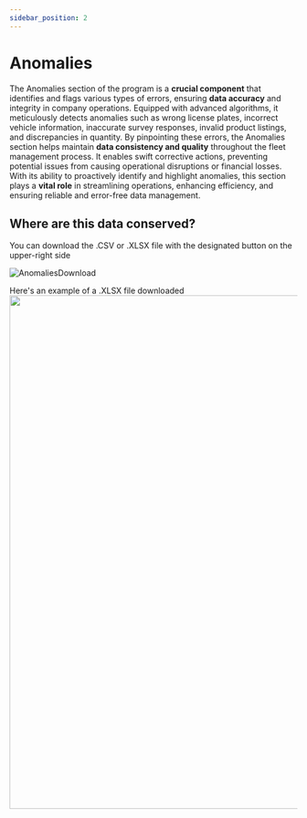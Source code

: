 ```yaml
---
sidebar_position: 2
---
```


# Anomalies


The Anomalies section of the program is a **crucial component** that identifies and flags various types of errors, ensuring **data accuracy** and integrity in company operations. Equipped with advanced algorithms, it meticulously detects anomalies such as wrong license plates, incorrect vehicle information, inaccurate survey responses, invalid product listings, and discrepancies in quantity. By pinpointing these errors, the Anomalies section helps maintain **data consistency and quality** throughout the fleet management process. It enables swift corrective actions, preventing potential issues from causing operational disruptions or financial losses. With its ability to proactively identify and highlight anomalies, this section plays a **vital role** in streamlining operations, enhancing efficiency, and ensuring reliable and error-free data management.

## Where are this data conserved?

You can download the .CSV or .XLSX file with the designated button on the upper-right side

![AnomaliesDownload](\img\anomalies.gif)

Here's an example of a .XLSX file downloaded
<img src="\img\anomalyexx.png" width="900" />
